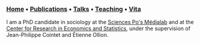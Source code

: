 ### [Home](index.md) • [Publications](publications.md) • [Talks](talks.md) • [Teaching](teaching.md) • [Vita](cv.md)

I am a PhD candidate in sociology at the [Sciences Po's Médialab](https://medialab.sciencespo.fr/en/) and at the [Center for Research in Economics and Statistics](https://crest.science), under the supervision of Jean-Philippe Cointet and Étienne Ollion. 
